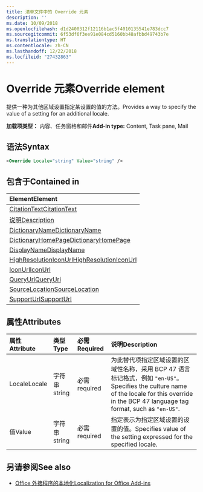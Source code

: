 ```yaml
---
title: 清单文件中的 Override 元素
description: ''
ms.date: 10/09/2018
ms.openlocfilehash: d1d2400312f12116b1ac5f4010135541e783dcc7
ms.sourcegitcommit: 6f53df6f3ee91e084cd5160bb48afbbd49743b7e
ms.translationtype: HT
ms.contentlocale: zh-CN
ms.lasthandoff: 12/22/2018
ms.locfileid: "27432863"
---
```

# <a name="override-element"></a><span data-ttu-id="aaae5-102">Override 元素</span><span class="sxs-lookup"><span data-stu-id="aaae5-102">Override element</span></span>

<span data-ttu-id="aaae5-103">提供一种为其他区域设置指定某设置的值的方法。</span><span class="sxs-lookup"><span data-stu-id="aaae5-103">Provides a way to specify the value of a setting for an additional locale.</span></span>

<span data-ttu-id="aaae5-104">**加载项类型：** 内容、任务窗格和邮件</span><span class="sxs-lookup"><span data-stu-id="aaae5-104">**Add-in type:** Content, Task pane, Mail</span></span>

## <a name="syntax"></a><span data-ttu-id="aaae5-105">语法</span><span class="sxs-lookup"><span data-stu-id="aaae5-105">Syntax</span></span>

```XML
<Override Locale="string" Value="string" />
```

## <a name="contained-in"></a><span data-ttu-id="aaae5-106">包含于</span><span class="sxs-lookup"><span data-stu-id="aaae5-106">Contained in</span></span>

|<span data-ttu-id="aaae5-107">**Element**</span><span class="sxs-lookup"><span data-stu-id="aaae5-107">**Element**</span></span>|
|:-----|
|[<span data-ttu-id="aaae5-108">CitationText</span><span class="sxs-lookup"><span data-stu-id="aaae5-108">CitationText</span></span>](citationtext.md)|
|[<span data-ttu-id="aaae5-109">说明</span><span class="sxs-lookup"><span data-stu-id="aaae5-109">Description</span></span>](description.md)|
|[<span data-ttu-id="aaae5-110">DictionaryName</span><span class="sxs-lookup"><span data-stu-id="aaae5-110">DictionaryName</span></span>](dictionaryname.md)|
|[<span data-ttu-id="aaae5-111">DictionaryHomePage</span><span class="sxs-lookup"><span data-stu-id="aaae5-111">DictionaryHomePage</span></span>](dictionaryhomepage.md)|
|[<span data-ttu-id="aaae5-112">DisplayName</span><span class="sxs-lookup"><span data-stu-id="aaae5-112">DisplayName</span></span>](displayname.md)|
|[<span data-ttu-id="aaae5-113">HighResolutionIconUrl</span><span class="sxs-lookup"><span data-stu-id="aaae5-113">HighResolutionIconUrl</span></span>](highresolutioniconurl.md)|
|[<span data-ttu-id="aaae5-114">IconUrl</span><span class="sxs-lookup"><span data-stu-id="aaae5-114">IconUrl</span></span>](iconurl.md)|
|[<span data-ttu-id="aaae5-115">QueryUri</span><span class="sxs-lookup"><span data-stu-id="aaae5-115">QueryUri</span></span>](queryuri.md)|
|[<span data-ttu-id="aaae5-116">SourceLocation</span><span class="sxs-lookup"><span data-stu-id="aaae5-116">SourceLocation</span></span>](sourcelocation.md)|
|[<span data-ttu-id="aaae5-117">SupportUrl</span><span class="sxs-lookup"><span data-stu-id="aaae5-117">SupportUrl</span></span>](supporturl.md)|

## <a name="attributes"></a><span data-ttu-id="aaae5-118">属性</span><span class="sxs-lookup"><span data-stu-id="aaae5-118">Attributes</span></span>

|<span data-ttu-id="aaae5-119">**属性**</span><span class="sxs-lookup"><span data-stu-id="aaae5-119">**Attribute**</span></span>|<span data-ttu-id="aaae5-120">**类型**</span><span class="sxs-lookup"><span data-stu-id="aaae5-120">**Type**</span></span>|<span data-ttu-id="aaae5-121">**必需**</span><span class="sxs-lookup"><span data-stu-id="aaae5-121">**Required**</span></span>|<span data-ttu-id="aaae5-122">**说明**</span><span class="sxs-lookup"><span data-stu-id="aaae5-122">**Description**</span></span>|
|:-----|:-----|:-----|:-----|
|<span data-ttu-id="aaae5-123">Locale</span><span class="sxs-lookup"><span data-stu-id="aaae5-123">Locale</span></span>|<span data-ttu-id="aaae5-124">字符串</span><span class="sxs-lookup"><span data-stu-id="aaae5-124">string</span></span>|<span data-ttu-id="aaae5-125">必需</span><span class="sxs-lookup"><span data-stu-id="aaae5-125">required</span></span>|<span data-ttu-id="aaae5-126">为此替代项指定区域设置的区域性名称，采用 BCP 47 语言标记格式，例如 `"en-US"`。</span><span class="sxs-lookup"><span data-stu-id="aaae5-126">Specifies the culture name of the locale for this override in the BCP 47 language tag format, such as  `"en-US"`.</span></span>|
|<span data-ttu-id="aaae5-127">值</span><span class="sxs-lookup"><span data-stu-id="aaae5-127">Value</span></span>|<span data-ttu-id="aaae5-128">字符串</span><span class="sxs-lookup"><span data-stu-id="aaae5-128">string</span></span>|<span data-ttu-id="aaae5-129">必需</span><span class="sxs-lookup"><span data-stu-id="aaae5-129">required</span></span>|<span data-ttu-id="aaae5-130">指定表示为指定区域设置的设置的值。</span><span class="sxs-lookup"><span data-stu-id="aaae5-130">Specifies value of the setting expressed for the specified locale.</span></span>|

## <a name="see-also"></a><span data-ttu-id="aaae5-131">另请参阅</span><span class="sxs-lookup"><span data-stu-id="aaae5-131">See also</span></span>

- [<span data-ttu-id="aaae5-132">Office 外接程序的本地化</span><span class="sxs-lookup"><span data-stu-id="aaae5-132">Localization for Office Add-ins</span></span>](https://docs.microsoft.com/office/dev/add-ins/develop/localization)
    
